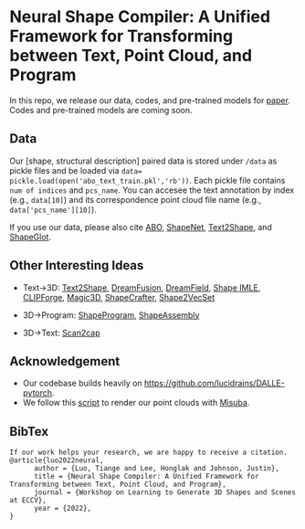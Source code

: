 # Neural Shape Compiler: A Unified Framework for Transforming between Text, Point Cloud, and Program

In this repo, we release our data, codes, and pre-trained models for [paper](https://arxiv.org/abs/2212.12952). Codes and pre-trained models are coming soon.

## Data

Our [shape, structural description] paired data is stored under `/data` as pickle files and be loaded via `data= pickle.load(open('abo_text_train.pkl','rb'))`. Each pickle file contains `num of indices` and `pcs_name`. You can accesee the text annotation by index (e.g., `data[10]`) and its correspondence point cloud file name (e.g., `data['pcs_name'][10]`). 

If you use our data, please also cite [ABO](https://arxiv.org/abs/2110.06199), [ShapeNet](https://arxiv.org/abs/1512.03012), [Text2Shape](http://text2shape.stanford.edu/), and [ShapeGlot](https://arxiv.org/abs/1905.02925).



## Other Interesting Ideas

- Text->3D: [Text2Shape](http://text2shape.stanford.edu/), [DreamFusion](https://dreamfusion3d.github.io/), [DreamField](https://ajayj.com/dreamfields), [Shape IMLE](https://github.com/liuzhengzhe/Towards-Implicit-Text-Guided-Shape-Generation), [CLIPForge](https://github.com/AutodeskAILab/Clip-Forge), [Magic3D](https://deepimagination.cc/Magic3D/), [ShapeCrafter](https://arxiv.org/abs/2207.09446), [Shape2VecSet](https://arxiv.org/abs/2301.11445)

- 3D->Program: [ShapeProgram](http://shape2prog.csail.mit.edu/), [ShapeAssembly](https://github.com/rkjones4/ShapeAssembly)

- 3D->Text: [Scan2cap](https://arxiv.org/abs/2012.02206)

## Acknowledgement

- Our codebase builds heavily on https://github.com/lucidrains/DALLE-pytorch. 
- We follow this [script](https://github.com/zekunhao1995/PointFlowRenderer) to render our point clouds with [Misuba](http://www.mitsuba-renderer.org/).

## BibTex

```
If our work helps your research, we are happy to receive a citation.
@article{luo2022neural,
      author = {Luo, Tiange and Lee, Honglak and Johnson, Justin},
      title = {Neural Shape Compiler: A Unified Framework for Transforming between Text, Point Cloud, and Program},
      journal = {Workshop on Learning to Generate 3D Shapes and Scenes at ECCV},
      year = {2022},
}
```
